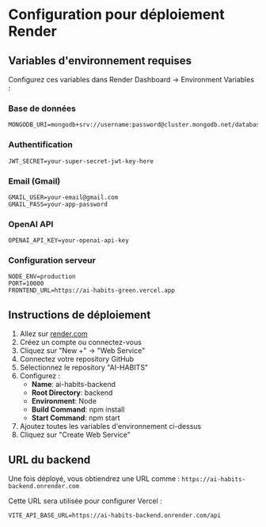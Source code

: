 # Configuration pour déploiement Render

## Variables d'environnement requises

Configurez ces variables dans Render Dashboard → Environment Variables :

### Base de données
```
MONGODB_URI=mongodb+srv://username:password@cluster.mongodb.net/database
```

### Authentification
```
JWT_SECRET=your-super-secret-jwt-key-here
```

### Email (Gmail)
```
GMAIL_USER=your-email@gmail.com
GMAIL_PASS=your-app-password
```

### OpenAI API
```
OPENAI_API_KEY=your-openai-api-key
```

### Configuration serveur
```
NODE_ENV=production
PORT=10000
FRONTEND_URL=https://ai-habits-green.vercel.app
```

## Instructions de déploiement

1. Allez sur [render.com](https://render.com)
2. Créez un compte ou connectez-vous
3. Cliquez sur "New +" → "Web Service"
4. Connectez votre repository GitHub
5. Sélectionnez le repository "AI-HABITS"
6. Configurez :
   - **Name**: ai-habits-backend
   - **Root Directory**: backend
   - **Environment**: Node
   - **Build Command**: npm install
   - **Start Command**: npm start
7. Ajoutez toutes les variables d'environnement ci-dessus
8. Cliquez sur "Create Web Service"

## URL du backend

Une fois déployé, vous obtiendrez une URL comme :
`https://ai-habits-backend.onrender.com`

Cette URL sera utilisée pour configurer Vercel :
```
VITE_API_BASE_URL=https://ai-habits-backend.onrender.com/api
```

